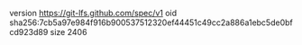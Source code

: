 version https://git-lfs.github.com/spec/v1
oid sha256:7cb5a97e984f916b900537512320ef44451c49cc2a886a1ebc5de0bfcd923d89
size 2406

